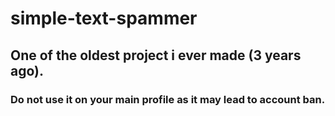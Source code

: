 # simple-text-spammer

## One of the oldest project i ever made (3 years ago).

### Do not use it on your main profile as it may lead to account ban.
